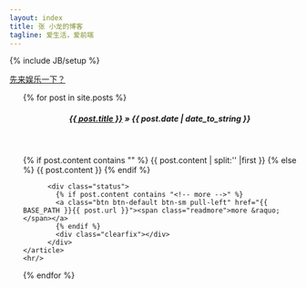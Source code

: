 ```yaml
---
layout: index
title: 张 小龙的博客
tagline: 爱生活，爱前端
---
```

{% include JB/setup %}

<a href="/html5/2013/12/21/barrage-game">先来娱乐一下？</a>

<ul class="posts">
  {% for post in site.posts %}
	<article>
		<header>
			<h5 class="entry-title headline"><a href="{{ BASE_PATH }}{{ post.url }}">{{ post.title }}</a> &raquo; <span>{{ post.date | date_to_string }}</span></h5> 
		</header>
		{% if post.content contains "<!-- more -->" %}
		  {{ post.content | split:'<!-- more -->' |first }}
		{% else %}
		  {{ post.content }}
		{% endif %} 

		  <div class="status">
			{% if post.content contains "<!-- more -->" %}
			<a class="btn btn-default btn-sm pull-left" href="{{ BASE_PATH }}{{ post.url }}"><span class="readmore">more &raquo; </span></a>
			{% endif %}
			<div class="clearfix"></div>
		  </div>
	</article>
	<hr/>
  {% endfor %}
</ul>